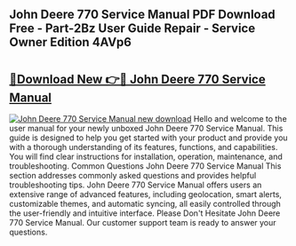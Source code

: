 ## John Deere 770 Service Manual PDF Download Free - Part-2Bz User Guide Repair - Service Owner Edition 4AVp6

# <h2><a href="http://bc93350.oget.top/?id=John+Deere+770+Service+Manual">🔗Download New 👉🔴 John Deere 770 Service Manual</a></h2>

[![John Deere 770 Service Manual new download](https://i.imgur.com/5g1atiW.png)](http://bc93350.oget.top/?id=John+Deere+770+Service+Manual)
Hello and welcome to the user manual for your newly unboxed John Deere 770 Service Manual. This guide is designed to help you get started with your product and provide you with a thorough understanding of its features, functions, and capabilities. You will find clear instructions for installation, operation, maintenance, and troubleshooting. Common Questions John Deere 770 Service Manual This section addresses commonly asked questions and provides helpful troubleshooting tips. John Deere 770 Service Manual offers users an extensive range of advanced features, including geolocation, smart alerts, customizable themes, and automatic syncing, all easily controlled through the user-friendly and intuitive interface. Please Don't Hesitate John Deere 770 Service Manual. Our customer support team is ready to answer your questions.
